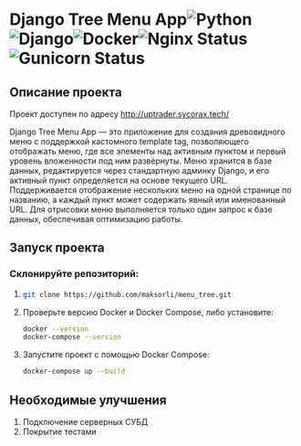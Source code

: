 # Django Tree Menu App![Python](https://img.shields.io/badge/Python-3.10-blue?style=flat&logo=python)![Django](https://img.shields.io/badge/Django-5.1.1-green)![Docker](https://img.shields.io/badge/Docker-20.10-blue?style=flat&logo=docker)![Nginx Status](https://img.shields.io/badge/Nginx-active-brightgreen?logo=nginx&logoColor=white)![Gunicorn Status](https://img.shields.io/badge/Gunicorn-active-brightgreen?logo=gunicorn&logoColor=white)

## Описание проекта
Проект доступен по адресу http://uptrader.sycorax.tech/

Django Tree Menu App — это приложение для создания древовидного меню с поддержкой кастомного template tag, позволяющего отображать меню, где все элементы над активным пунктом и первый уровень вложенности под ним развёрнуты. Меню хранится в базе данных, редактируется через стандартную админку Django, и его активный пункт определяется на основе текущего URL. Поддерживается отображение нескольких меню на одной странице по названию, а каждый пункт может содержать явный или именованный URL. Для отрисовки меню выполняется только один запрос к базе данных, обеспечивая оптимизацию работы.

## Запуск проекта
### Склонируйте репозиторий:

1. ```bash
   git clone https://github.com/maksorli/menu_tree.git
   ```
2. Проверьте версию Docker и Docker Compose, либо установите:

   ```bash
   docker --version
   docker-compose --version
   ```
3. Запустите проект с помощью Docker Compose:
   ```bash
   docker-compose up --build
   ```
## Необходимые улучшения
1. Подключение серверных СУБД
2. Покрытие тестами 